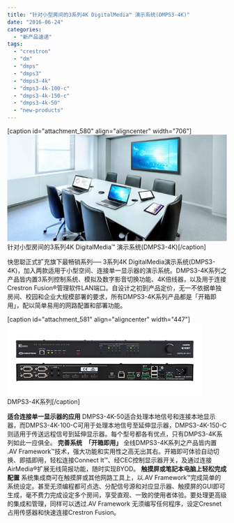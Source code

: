```yaml
---
title: "针对小型房间的3系列4K DigitalMedia™ 演示系统(DMPS3-4K)"
date: "2016-06-24"
categories: 
  - "新产品速递"
tags: 
  - "crestron"
  - "dm"
  - "dmps"
  - "dmps3"
  - "dmps3-4k"
  - "dmps3-4k-100-c"
  - "dmps3-4k-150-c"
  - "dmps3-4k-50"
  - "new-products"
---
```


\[caption id="attachment\_580" align="aligncenter" width="706"\]![针对小型房间的3系列4K DigitalMedia™ 演示系统(DMPS3-4K)](images/12507e39-145d-4e7e-a7c2-42b54486b535.jpg) 针对小型房间的3系列4K DigitalMedia™ 演示系统(DMPS3-4K)\[/caption\]

快思聪正式扩充旗下最畅销系列── 3系列4K DigitalMedia演示系统(DMPS3-4K)，加入两款适用于小型空间、连接单一显示器的演示系统。DMPS3-4K系列之产品皆内置3系列控制系统、模拟及数字影音切换功能、4K倍线器，以及用于连接Crestron Fusion®管理软件LAN端口。自设计之初到产品定价，无一不依据单独房间、校园和企业大规模部署的要求，所有DMPS3-4K系列产品都是「开箱即用」，配以简单易用的网路配置和部署功能。

\[caption id="attachment\_581" align="aligncenter" width="447"\]![DMPS3-4K系列](images/61660418-630a-481b-ae01-dfd2711c5ce5.png) DMPS3-4K系列\[/caption\]

**适合连接单一显示器的应用** DMPS3-4K-50适合处理本地信号和连接本地显示器，而DMPS3-4K-100-C可用于处理本地信号至延伸显示器，DMPS3-4K-150-C则适用于传送远程信号到延伸显示器。每个型号都各有优点，只有DMPS3-4K系列如此一应俱全。 **完善系统　「开箱即用」** 全线DMPS3-4K系列之产品皆内置 .AV Framework™技术，强大功能和实用性之高无出其右。开箱即可体验自动切换、即插即用，轻松连接Connect It™、经CEC控制显示器开关，及通过连接AirMedia®扩展无线简报功能，随时实现BYOD。 **触摸屏或笔記本电脑上轻松完成配置** 系统集成商可在触摸屏或其他网路工具上，以.AV Framework™完成简单的系统设定。甚至无须编程都可点选、分配信号源和对应显示器、触摸屏的GUI即可生成，毫不费力完成设定多个房间，享受直观、一致的使用者体验。要处理更高级的集成和管理，同样可以透过.AV Framework 无须编写任何程序，设定Cresnet占用传感器和快速连接Crestron Fusion。
